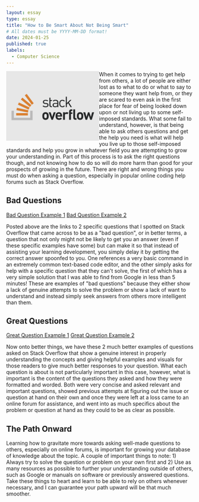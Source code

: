 ```yaml
---
layout: essay
type: essay
title: "How to Be Smart About Not Being Smart"
# All dates must be YYYY-MM-DD format!
date: 2024-01-25
published: true
labels:
  - Computer Science
---
```


<img width="250px" align="left" src="../img/how-to-be-smart/stackoverflow.png">

When it comes to trying to get help from others, a lot of people are either lost as to what to do or what to say to someone they want help from, or they are scared to even ask in the first place for fear of being looked down upon or not living up to some self-imposed standards. What some fail to understand, however, is that being able to ask others questions and get the help you need is what will help you live up to those self-imposed standards and help you grow in whatever field you are attempting to grow your understanding in. Part of this process is to ask the right questions though, and not knowing how to do so will do more harm than good for your prospects of growing in the future. There are right and wrong things you must do when asking a question, especially in popular online coding help forums such as Stack Overflow.

## Bad Questions

[Bad Question Example 1](https://stackoverflow.com/questions/65146566/find-loop-invariant-of-this-simple-algorithm)
[Bad Question Example 2](https://stackoverflow.com/questions/11828270/how-do-i-exit-vim)

Posted above are the links to 2 specific questions that I spotted on Stack Overflow that came across to be as a "bad question", or in better terms, a question that not only might not be likely to get you an answer (even if these specific examples have some) but can make it so that instead of assisting your learning development, you simply delay it by getting the correct answer spoonfed to you. One references a very basic command in an extremely common text-based code editor, and the other simply asks for help with a specific question that they can't solve, the first of which has a very simple solution that I was able to find from Google in less than 5 minutes! These are examples of "bad questions" because they either show a lack of genuine attempts to solve the problem or show a lack of want to understand and instead simply seek answers from others more intelligent than them.

## Great Questions

[Great Question Example 1](https://stackoverflow.com/questions/11227809/why-is-processing-a-sorted-array-faster-than-processing-an-unsorted-array)
[Great Question Example 2](https://stackoverflow.com/questions/22583391/peak-signal-detection-in-realtime-timeseries-data/22640362#22640362)

Now onto better things, we have these 2 much better examples of questions asked on Stack Overflow that show a genuine interest in properly understanding the concepts and giving helpful examples and visuals for those readers to give much better responses to your question. What each question is about is not particularly important in this case, however, what is important is the content of the questions they asked and how they were formatted and worded. Both were very concise and asked relevant and important questions, showed previous attempts at figuring out the issue or question at hand on their own and once they were left at a loss came to an online forum for assistance, and went into as much specifics about the problem or question at hand as they could to be as clear as possible.

## The Path Onward

Learning how to gravitate more towards asking well-made questions to others, especially on online forums, is important for growing your database of knowledge about the topic. A couple of important things to note: 1) Always try to solve the question or problem on your own first and 2) Use as many resources as possible to further your understanding outside of others, such as Google or manuals on software or previously answered questions. Take these things to heart and learn to be able to rely on others whenever necessary, and I can guarantee your path upward will be that much smoother.

